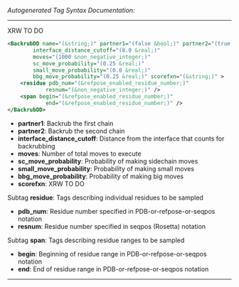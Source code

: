 _Autogenerated Tag Syntax Documentation:_

---
XRW TO DO

```xml
<BackrubDD name="(&string;)" partner1="(false &bool;)" partner2="(true &bool;)"
        interface_distance_cutoff="(8.0 &real;)"
        moves="(1000 &non_negative_integer;)"
        sc_move_probability="(0.25 &real;)"
        small_move_probability="(0.0 &real;)"
        bbg_move_probability="(0.25 &real;)" scorefxn="(&string;)" >
    <residue pdb_num="(&refpose_enabled_residue_number;)"
            resnum="(&non_negative_integer;)" />
    <span begin="(&refpose_enabled_residue_number;)"
            end="(&refpose_enabled_residue_number;)" />
</BackrubDD>
```

-   **partner1**: Backrub the first chain
-   **partner2**: Backrub the second chain
-   **interface_distance_cutoff**: Distance from the interface that counts for backrubbing
-   **moves**: Number of total moves to execute
-   **sc_move_probability**: Probability of making sidechain moves
-   **small_move_probability**: Probability of making small moves
-   **bbg_move_probability**: Probability of making big moves
-   **scorefxn**: XRW TO DO


Subtag **residue**:   Tags describing individual residues to be sampled

-   **pdb_num**: Residue number specified in PDB-or-refpose-or-seqpos notation
-   **resnum**: Residue number specified in seqpos (Rosetta) notation

Subtag **span**:   Tags describing residue ranges to be sampled

-   **begin**: Beginning of residue range in PDB-or-refpose-or-seqpos notation
-   **end**: End of residue range in PDB-or-refpose-or-seqpos notation

---
